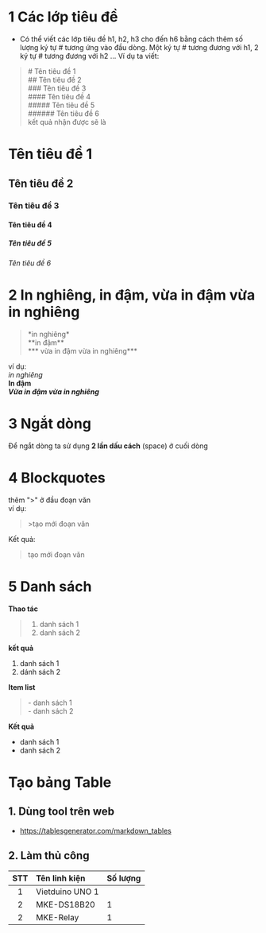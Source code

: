 # 1 Các lớp tiêu đề
- Có thể viết các lớp tiêu đề h1, h2, h3 cho đến h6 bằng cách thêm số lượng ký tự # tương ứng vào đầu dòng. Một ký tự # tương đương với h1, 2 ký tự # tương đương với h2 ...
 Ví dụ ta viết:
> \# Tên tiêu đề 1  
> \## Tên tiêu đề 2  
> \### Tên tiêu đề 3  
> \#### Tên tiêu đề 4  
> \##### Tên tiêu đề 5  
> \###### Tên tiêu đề 6  
kết quả nhận được sẽ là


# Tên tiêu đề 1
## Tên tiêu đề 2
### Tên tiêu đề 3
#### Tên tiêu đề 4
##### Tên tiêu đề 5
###### Tên tiêu đề 6

# 2 In nghiêng, in đậm, vừa in đậm vừa in nghiêng
> \*in nghiêng*  
> \*\*in đậm**  
> \*\*\* vừa in đậm vừa in nghiêng***   
 
 
 ví dụ:   
*in nghiêng*  
**In đậm**  
***Vừa in đậm vừa in nghiêng***

# 3 Ngắt dòng 
Để ngắt dòng ta sử dụng **2 lần dấu cách** (space) ở cuối dòng 

# 4 Blockquotes
thêm ">" ở đầu đoạn văn  
ví dụ:   
>\>tạo mới đoạn văn  

Kết quả: 
> tạo mới đoạn văn  

# 5 Danh sách
**Thao tác**
> 1. danh sách 1  
> 2. danh sách 2   
  
  **kết quả**   
  1. danh sách 1   
  2. dánh sách 2  
  
  **Item list**  
  > \- danh sách 1  
  > \- danh sách 2  

  **Kết quả**   
  - danh sách 1   
  - danh sách 2  

# Tạo bảng Table   
## 1. Dùng tool trên web 
- https://tablesgenerator.com/markdown_tables
## 2. Làm thủ công  
 

| **STT** | **Tên linh kiện** | **Số lượng** |
|:-------:|:-----------------|:------------|
|    1    | Vietduino UNO           1      |
|    2    | MKE-DS18B20       |       1      |
|    2    | MKE-Relay         |       1      |